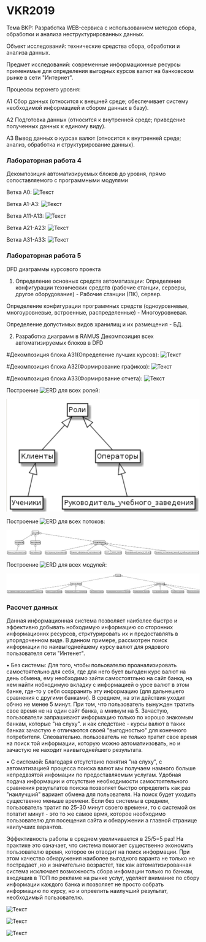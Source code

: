 # VKR2019
Тема ВКР: Разработка WEB-сервиса с использованием методов сбора, обработки  и анализа неструктурированных данных.

Объект исследований: технические средства сбора, обработки и анализа данных.

Предмет исследований: современные информационные ресурсы применимые для определения выгодных курсов валют на банковском рынке в сети "Интернет".

Процессы верхнего уровня:

А1 Сбор данных (относится к внешней среде; обеспечивает систему необходимой информацией и сбором данных в базу).

А2 Подготовка данных (относится к внутренней среде; приведение полученных данных к единому виду).

А3 Вывод данных о курсах валют (относится к внутренней среде; анализ, обработка и структурирование данных).


### Лабораторная работа 4
Декомпозиция автоматизируемых блоков до уровня, прямо сопоставляемого с программными модулями

Ветка А0:
![Текст](https://github.com/LafASay/-Frolov-.github.io/blob/master/A0.jpg)

Ветка А1-А3:
![Текст](https://github.com/LafASay/-Frolov-.github.io/blob/master/A1.jpg)

Ветка А11-А13:
![Текст](https://github.com/LafASay/-Frolov-.github.io/blob/master/A11.jpg)

Ветка А21-А23:
![Текст](https://github.com/LafASay/-Frolov-.github.io/blob/master/A21.jpg)

Ветка А31-А33:
![Текст](https://github.com/LafASay/-Frolov-.github.io/blob/master/A31.jpg)


### Лабораторная работа 5
 DFD диаграммы курсового проекта
1. Определение основных средств автоматизации:
Определение конфигурации технических средств (рабочие станции, серверы, другое оборудование) - Рабочие станции (ПК), сервер.

Определение конфигурации программных средств (одноуровневые, многоуровневые, встроенные, распределенные) - Многоуровневая.

Определение допустимых видов хранилищ и их размещения - БД.

2. Разработка диаграмм в RAMUS
Декомпозиция всех автоматизируемых блоков в DFD 

#Декомпозиция блока A31(Определение лучших курсов): 
![Текст](https://github.com/LafASay/-Frolov-.github.io/blob/master/A331.jpg)

#Декомпозиция блока A32(Формирование графиков): 
![Текст](https://github.com/LafASay/-Frolov-.github.io/blob/master/A332.jpg)

#Декомпозиция блока A33(Формирование отчета): 
![Текст](https://github.com/LafASay/-Frolov-.github.io/blob/master/A333.jpg)

Построение ![ERD](https://github.com/DenisKolgatin/SkladForCurs/blob/master/%D0%A0%D0%BE%D0%BB%D0%B8%D0%A2%D0%B5%D0%BA%D1%81%D1%82)  для всех ролей:

![Текст](https://github.com/DenisKolgatin/SkladForCurs/blob/master/%D0%A0%D0%BE%D0%BB%D0%B8.png)

Построение ![ERD](https://github.com/DenisKolgatin/SkladForCurs/blob/master/%D0%9F%D0%BE%D1%82%D0%BE%D0%BA%D0%B8%D0%A2%D0%B5%D0%BA%D1%81%D1%82) для всех потоков:

![Текст](https://github.com/DenisKolgatin/SkladForCurs/blob/master/%D0%BF%D0%BE%D1%82%D0%BE%D0%BA%D0%B8.png)

Построение ![ERD](https://github.com/DenisKolgatin/SkladForCurs/blob/master/%D0%9C%D0%BE%D0%B4%D1%83%D0%BB%D0%B8) для всех модулей:

![Текст](https://github.com/DenisKolgatin/SkladForCurs/blob/master/jLNDgjD055xVUOhXxkyRkBZMXt0Tas13aqOcAIvKw8zKeGj513TIKDmAwKziIDhq5SuyYQ_WbqdQnDZQeN0fbEPyFz_CoJdqFWWD4Guyb_tEzYpeEVqNXZ0yRhf64F1NxAPZcBtdmX_qhIU-wml-jEk4DhjvB8J_ignqN510z8LbYsRf3IjTw2lbj9OJoYYfIhVqar8vf8Xs-4Jo0vTlAKTXIz7j.png)

### Рассчет данных

Данная информационная система позволяет наиболее быстро и эффективно добывать нобходимую информацию со сторонних информационнх ресурсов, стрктурировать их и предоставлять в упорядоченном виде. В данном примере, рассмотрен поиск информации по наивыгоднейшему курсу валют для рядового пользователя сети "Интенет".

•	Без системы: Для того, чтобы польователю проанализировать самостоятельно для себя, где для него бует выгоден курс валют на день обмена, ему необходимо зайти самостоятльно на сайт банка, на нем найти нобходимую вкладку с информацией о урсе валют в этом банке, где-то у себя сохрранить эту информацию (для дальнешего сравнения с другими банками). В  среднем, на эти действия уходит обчно не менее 5 минут. При том, что пользователь вынужден тратить свое время не на один сайт банка, а мнимум на 5. Зачастую, пользователи запрашивают информацию только по хорошо знакомым банкам, которые "на слуху". и как следствие - курсы валют в таких банках зачастую е отличаются своей "выгодностью" для конечного потребителя.  Слеовательно. пользователь не только тратит свое время на поиск той информации, которую можно автоматиизовать, но и зачастую не находит наивыгоднейшего результата. 

•	С системой: Благодаря отсутствию понятия "на слуху", с автоматизацией процесса поиска валют мы получаем намного больше непредвзятой инфомации по предоставляемым услугам. Удобная подача информации и отсутствие необходимости самостоятельного сравнения результатов поиска позволяет быстро определить как раз "наилучший" вариант обмена для польователя. На поиск будет уходить существенно меньше времени. Если без системы в среднем, пользователь тратит по 25-30 минут своего времени, то с системой он потатит  минут - это то же самое врмя, которое необходимо пользователю для посещения сайта и обнаружении а главной странице наилучших варантов.

Эффективность работы в среднем увеличивается в 25/5=5 раз! На практике это означает, что система помогает существенно экономить пользователю время, которое он отводит на поиск информации. При этом качество обнаружения наиболее выгодного варанта не только не пострадает ,но и значительно возрастет, так как автоматизированная система исключает возможность сбора инфомации только по банкам, входящив в ТОП по рекламе на рынке услуг, уделяет внимание по сбору информации каждого банка и позволяет не просто собрать информацию по курсу, но и опреелить наилучший результат, необходимый пользователю.


![Текст](https://github.com/LafASay/-Frolov-.github.io/blob/master/111111.png)

![Текст](https://github.com/LafASay/-Frolov-.github.io/blob/master/%D1%82%D1%80%D1%83%D0%B4.png)

![Текст](https://github.com/LafASay/-Frolov-.github.io/blob/master/cocomo.png)
